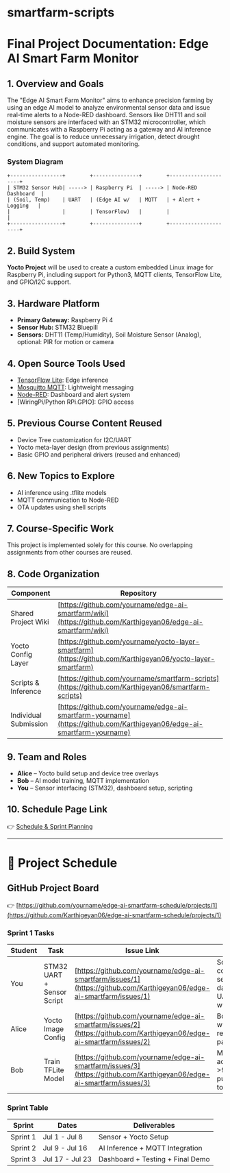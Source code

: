 # smartfarm-scripts
# Final Project Documentation: Edge AI Smart Farm Monitor

## 1. Overview and Goals

The "Edge AI Smart Farm Monitor" aims to enhance precision farming by using an edge AI model to analyze environmental sensor data and issue real-time alerts to a Node-RED dashboard. Sensors like DHT11 and soil moisture sensors are interfaced with an STM32 microcontroller, which communicates with a Raspberry Pi acting as a gateway and AI inference engine. The goal is to reduce unnecessary irrigation, detect drought conditions, and support automated monitoring.

### System Diagram

```
+-----------------+        +---------------+        +---------------------+
| STM32 Sensor Hub| -----> | Raspberry Pi  | -----> | Node-RED Dashboard  |
| (Soil, Temp)    | UART   | (Edge AI w/   | MQTT   | + Alert + Logging   |
|                 |        | TensorFlow)   |        |                     |
+-----------------+        +---------------+        +---------------------+
```

## 2. Build System

**Yocto Project** will be used to create a custom embedded Linux image for Raspberry Pi, including support for Python3, MQTT clients, TensorFlow Lite, and GPIO/I2C support.

## 3. Hardware Platform

* **Primary Gateway:** Raspberry Pi 4
* **Sensor Hub:** STM32 Bluepill
* **Sensors:** DHT11 (Temp/Humidity), Soil Moisture Sensor (Analog), optional: PIR for motion or camera

## 4. Open Source Tools Used

* [TensorFlow Lite](https://www.tensorflow.org/lite): Edge inference
* [Mosquitto MQTT](https://mosquitto.org/): Lightweight messaging
* [Node-RED](https://nodered.org/): Dashboard and alert system
* \[WiringPi/Python RPi.GPIO]: GPIO access

## 5. Previous Course Content Reused

* Device Tree customization for I2C/UART
* Yocto meta-layer design (from previous assignments)
* Basic GPIO and peripheral drivers (reused and enhanced)

## 6. New Topics to Explore

* AI inference using .tflite models
* MQTT communication to Node-RED
* OTA updates using shell scripts

## 7. Course-Specific Work

This project is implemented solely for this course. No overlapping assignments from other courses are reused.

## 8. Code Organization

| Component             | Repository                                                                                                       |
| --------------------- | ---------------------------------------------------------------------------------------------------------------- |
| Shared Project Wiki   | [https://github.com/yourname/edge-ai-smartfarm/wiki](https://github.com/Karthigeyan06/edge-ai-smartfarm/wiki)         |
| Yocto Config Layer    | [https://github.com/yourname/yocto-layer-smartfarm](https://github.com/Karthigeyan06/yocto-layer-smartfarm)           |
| Scripts & Inference   | [https://github.com/yourname/smartfarm-scripts](https://github.com/Karthigeyan06/smartfarm-scripts)                   |
| Individual Submission | [https://github.com/yourname/edge-ai-smartfarm-yourname](https://github.com/Karthigeyan06/edge-ai-smartfarm-yourname) |

## 9. Team and Roles

* **Alice** – Yocto build setup and device tree overlays
* **Bob** – AI model training, MQTT implementation
* **You** – Sensor interfacing (STM32), dashboard setup, scripting

## 10. Schedule Page Link

👉 [Schedule & Sprint Planning](https://github.com/Karthigeyan06/edge-ai-smartfarm/wiki/Schedule)

---

# 📅 Project Schedule

## GitHub Project Board

👉 [https://github.com/yourname/edge-ai-smartfarm-schedule/projects/1](https://github.com/Karthigeyan06/edge-ai-smartfarm-schedule/projects/1)

### Sprint 1 Tasks

| Student | Task                       | Issue Link                                                                                                       | DoD                                        | Status      |
| ------- | -------------------------- | ---------------------------------------------------------------------------------------------------------------- | ------------------------------------------ | ----------- |
| You     | STM32 UART + Sensor Script | [https://github.com/yourname/edge-ai-smartfarm/issues/1](https://github.com/Karthigeyan06/edge-ai-smartfarm/issues/1) | Script collects sensor data + UART working | In Progress |
| Alice   | Yocto Image Config         | [https://github.com/yourname/edge-ai-smartfarm/issues/2](https://github.com/Karthigeyan06/edge-ai-smartfarm/issues/2) | Boots Pi with required packages            | To Do       |
| Bob     | Train TFLite Model         | [https://github.com/yourname/edge-ai-smartfarm/issues/3](https://github.com/Karthigeyan06/edge-ai-smartfarm/issues/3) | Model accuracy >90%, pushed to repo        | To Do       |

### Sprint Table

| Sprint   | Dates           | Deliverables                     |
| -------- | --------------- | -------------------------------- |
| Sprint 1 | Jul 1 - Jul 8   | Sensor + Yocto Setup             |
| Sprint 2 | Jul 9 - Jul 16  | AI Inference + MQTT Integration  |
| Sprint 3 | Jul 17 - Jul 23 | Dashboard + Testing + Final Demo |
